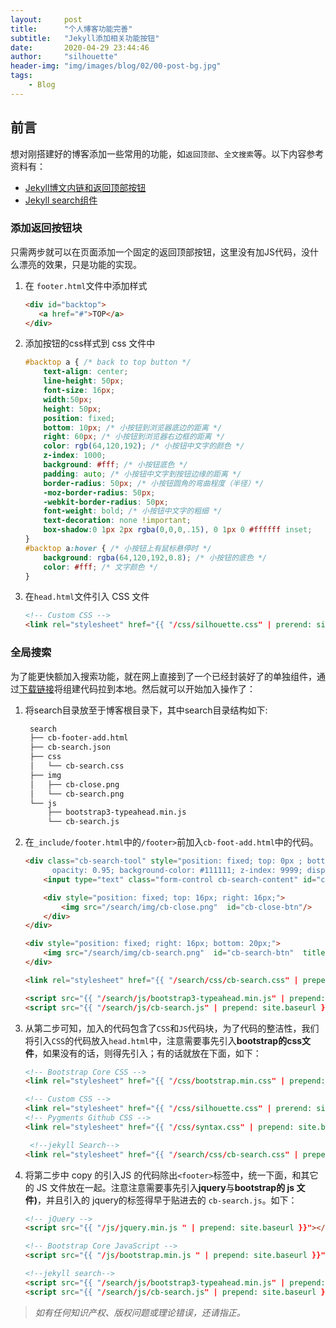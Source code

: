 ```yaml
---
layout:     post
title:      "个人博客功能完善"
subtitle:   "Jekyll添加相关功能按钮"
date:       2020-04-29 23:44:46
author:     "silhouette"
header-img: "img/images/blog/02/00-post-bg.jpg"
tags:
    - Blog
---
```


## 前言

想对刚搭建好的博客添加一些常用的功能，如`返回顶部`、`全文搜索`等。以下内容参考资料有：

* [Jekyll博文内链和返回顶部按钮](https://www.smslit.top/2015/10/28/backToTop-Jekyll/)
* [Jekyll search组件](http://www.codeboy.me/2016/01/18/jekyll-search-component/)

### 添加返回按钮块

只需两步就可以在页面添加一个固定的返回顶部按钮，这里没有加JS代码，没什么漂亮的效果，只是功能的实现。

1. 在 `footer.html`文件中添加样式

   ```html
   <div id="backtop">
      <a href="#">TOP</a>
   </div> 
   ```

2. 添加按钮的css样式到 css 文件中

   ```css
   #backtop a { /* back to top button */
       text-align: center;
       line-height: 50px;
       font-size: 16px;
       width:50px;
       height: 50px;
       position: fixed;
       bottom: 10px; /* 小按钮到浏览器底边的距离 */
       right: 60px; /* 小按钮到浏览器右边框的距离 */
       color: rgb(64,120,192); /* 小按钮中文字的颜色 */
       z-index: 1000;
       background: #fff; /* 小按钮底色 */
       padding: auto; /* 小按钮中文字到按钮边缘的距离 */
       border-radius: 50px; /* 小按钮圆角的弯曲程度（半径）*/
       -moz-border-radius: 50px;
       -webkit-border-radius: 50px;
       font-weight: bold; /* 小按钮中文字的粗细 */
       text-decoration: none !important;
       box-shadow:0 1px 2px rgba(0,0,0,.15), 0 1px 0 #ffffff inset;
   }
   #backtop a:hover { /* 小按钮上有鼠标悬停时 */
       background: rgba(64,120,192,0.8); /* 小按钮的底色 */
       color: #fff; /* 文字颜色 */
   }
   ```

3. 在`head.html`文件引入 CSS 文件

   ```html
   <!-- Custom CSS -->
   <link rel="stylesheet" href="{{ "/css/silhouette.css" | prerend: site.baseurl }}">
   ```

### 全局搜索

为了能更快额加入搜索功能，就在网上直接到了一个已经封装好了的单独组件，通过[下载链接](https://github.com/androiddevelop/jekyll-search)将组建代码拉到本地。然后就可以开始加入操作了：

1. 将search目录放至于博客根目录下，其中search目录结构如下:

   ```txt
    search
    ├── cb-footer-add.html
    ├── cb-search.json
    ├── css
    │   └── cb-search.css
    ├── img
    │   ├── cb-close.png
    │   └── cb-search.png
    └── js
        ├── bootstrap3-typeahead.min.js
        └── cb-search.js
   ```

2. 在`_include/footer.html`中的`/footer>`前加入`cb-foot-add.html`中的代码。

   ```html
   <div class="cb-search-tool" style="position: fixed; top: 0px ; bottom: 0px; left: 0px; right:  0px;
         opacity: 0.95; background-color: #111111; z-index: 9999; display: none;">
       <input type="text" class="form-control cb-search-content" id="cb-search-content" style="position: fixed; top: 60px" placeholder="文章标题 日期 >标签" >
   
       <div style="position: fixed; top: 16px; right: 16px;">
           <img src="/search/img/cb-close.png"  id="cb-close-btn"/>
       </div>
   </div>
   
   <div style="position: fixed; right: 16px; bottom: 20px;">
       <img src="/search/img/cb-search.png"  id="cb-search-btn"  title="双击ctrl试一下"/>
   </div>
   
   <link rel="stylesheet" href="{{ "/search/css/cb-search.css" | prepend: site.baseurl }}">
   
   <script src="{{ "/search/js/bootstrap3-typeahead.min.js" | prepend: site.baseurl }}"></script>
   <script src="{{ "/search/js/cb-search.js" | prepend: site.baseurl }}"></script>
   ```

3. 从第二步可知，加入的代码包含了`CSS`和`JS`代码块，为了代码的整洁性，我们将引入`CSS`的代码放入`head.html`中，注意需要事先引入**bootstrap的css文件**，如果没有的话，则得先引入；有的话就放在下面，如下：

   ```html
   <!-- Bootstrap Core CSS -->
   <link rel="stylesheet" href="{{ "/css/bootstrap.min.css" | prepend: site.baseurl }}">
   
   <!-- Custom CSS -->
   <link rel="stylesheet" href="{{ "/css/silhouette.css" | prerend: site.baseurl }}">
   <!-- Pygments Github CSS -->
   <link rel="stylesheet" href="{{ "/css/syntax.css" | prepend: site.baseurl }}">
   
    <!--jekyll Search-->
   <link rel="stylesheet" href="{{ "/search/css/cb-search.css" | prepend: site.baseurl }}">
   ```

4. 将第二步中 copy 的引入JS 的代码除出`<footer>`标签中，统一下面，和其它的 JS 文件放在一起。注意注意需要事先引入**jquery**与**bootstrap的 js 文件)**，并且引入的 jquery的标签得早于贴进去的 `cb-search.js`。如下：

   ```html
   <!-- jQuery -->
   <script src="{{ "/js/jquery.min.js " | prepend: site.baseurl }}"></script>
   
   <!-- Bootstrap Core JavaScript -->
   <script src="{{ "/js/bootstrap.min.js " | prepend: site.baseurl }}"></script>
   
   <!--jekyll search-->
   <script src="{{ "/search/js/bootstrap3-typeahead.min.js" | prepend: site.baseurl }}"></script>
   <script src="{{ "/search/js/cb-search.js" | prepend: site.baseurl }}"></script>
   ```

> *如有任何知识产权、版权问题或理论错误，还请指正。*